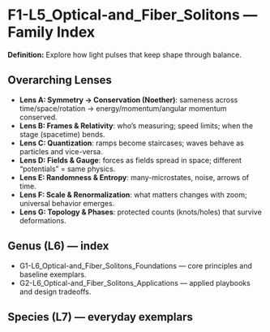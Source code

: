 # F1-L5_Optical-and_Fiber_Solitons — Family Index
**Definition:** Explore how light pulses that keep shape through balance.

## Overarching Lenses

- **Lens A: Symmetry -> Conservation (Noether)**: sameness across time/space/rotation → energy/momentum/angular momentum conserved.
- **Lens B: Frames & Relativity**: who’s measuring; speed limits; when the stage (spacetime) bends.
- **Lens C: Quantization**: ramps become staircases; waves behave as particles and vice-versa.
- **Lens D: Fields & Gauge**: forces as fields spread in space; different “potentials” = same physics.
- **Lens E: Randomness & Entropy**: many-microstates, noise, arrows of time.
- **Lens F: Scale & Renormalization**: what matters changes with zoom; universal behavior emerges.
- **Lens G: Topology & Phases**: protected counts (knots/holes) that survive deformations.

## Genus (L6) — index
- G1-L6_Optical-and_Fiber_Solitons_Foundations — core principles and baseline exemplars.
- G2-L6_Optical-and_Fiber_Solitons_Applications — applied playbooks and design tradeoffs.

## Species (L7) — everyday exemplars
